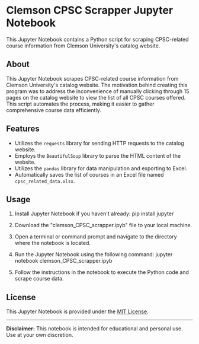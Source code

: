 # Clemson CPSC Scrapper Jupyter Notebook

This Jupyter Notebook contains a Python script for scraping CPSC-related course information from Clemson University's catalog website.

## About

This Jupyter Notebook scrapes CPSC-related course information from Clemson University's catalog website. The motivation behind creating this program was to address the inconvenience of manually clicking through 15 pages on the catalog website to view the list of all CPSC courses offered. This script automates the process, making it easier to gather comprehensive course data efficiently.

## Features

- Utilizes the `requests` library for sending HTTP requests to the catalog website.
- Employs the `BeautifulSoup` library to parse the HTML content of the website.
- Utilizes the `pandas` library for data manipulation and exporting to Excel.
- Automatically saves the list of courses in an Excel file named `cpsc_related_data.xlsx`.

## Usage

1. Install Jupyter Notebook if you haven't already: pip install jupyter

2. Download the "clemson_CPSC_scrapper.ipyb" file to your local machine.

3. Open a terminal or command prompt and navigate to the directory where the notebook is located.

4. Run the Jupyter Notebook using the following command: jupyter notebook clemson_CPSC_scrapper.ipyb

5. Follow the instructions in the notebook to execute the Python code and scrape course data.

## License

This Jupyter Notebook is provided under the [MIT License](LICENSE).

---

**Disclaimer:** This notebook is intended for educational and personal use. Use at your own discretion.


